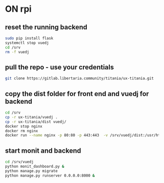 # ON rpi
## reset the running backend
```bash
sudo pip install flask
systemctl stop vuedj
cd /srv
rm -f vuedj
```

## pull the repo - use your credentials
```bash
git clone https://gitlab.libertaria.community/titania/ux-titania.git
```

## copy the dist folder for front end and vuedj for backend
```bash
cd /srv
cp -r ux-titania/vuedj .
cp -r ux-titania/dist vuedj/
docker stop nginx
docker rm nginx
docker run --name nginx -p 80:80 -p 443:443  -v /srv/vuedj/dist:/usr/html libertaria/nginx:armv7
```

## start monit and backend
```bash
cd /srv/vuedj
python monit_dashboard.py &
python manage.py migrate
python manage.py runserver 0.0.0.0:8000 &
```

